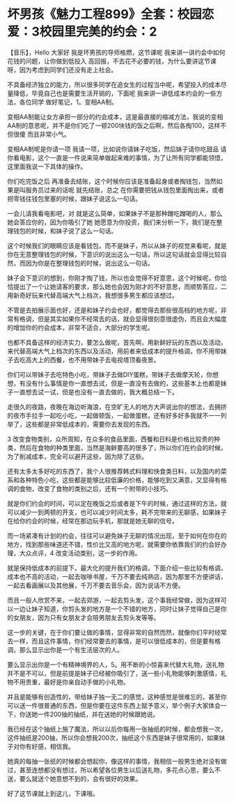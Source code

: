 # 坏男孩《魅力工程899》全套：校园恋爱：3校园里完美的约会：2

【音乐】，Hello 大家好 我是坏男孩的导师格燃，这节课呢 我来讲一讲约会中如何花钱的问题，让你做到低投入 高回报，不去花不必要的钱，为什么要讲这节课呀，因为考虑到同学们还没有走上社会。

不具备经济独立的能力，所以很多同学在追女生的过程当中呢，希望投入的成本尽量降低，毕竟自己也是需要生活开销的，下面呢 我来讲一讲低成本约会的一些方法，各位同学 做好笔记，1。变相AA制。

变相AA制能让女方承担一部分的约会成本，这是最直接的缩减方法，我说的变相AA制的意思呢，并不是你们吃了一顿200块钱的饭之后啊，然后各掏100，这样不但很傻 而且非常小气。

变相AA制呢是你请一项 我请一项，比如说你请妹子吃饭，然后妹子请你吃甜品 请你看电影，这个一直是一件说来简单做起来难的事情，为了让所有同学都能领悟，这里面我说一下具体的操作。

你们吃完饭之后 再准备去结账，这个时候你应该是准备起身或者掏钱包，当然如果是叫服务员过来的话呢 就先结账，总之 在你需要把钱从钱包里面掏出来，或者把零钱往钱包里塞的时候，跟妹子说这么一句话。

一会儿请我看电影吧，对 就是这么简单，如果妹子不是那种蹭吃蹭喝的人，那么她会答应你的，因为你吸引了她 她愿意为你投资，我们来分析一下，我们是在整理钱包的时候，和妹子说了这么一句话。

这个时候我们的眼睛应该是看钱包，而不是妹子，所以从妹子的视觉来看呢，就是你在无意整理钱包的时候，下意识的说出这么一句话，所以这句话就会显得比较自然，而因为你是在整理钱包的时候，说出这么一句话。

妹子会下意识的想到，你刚才掏了钱，所以也会觉得不好意思，这个时候呢，你恰恰提出了一个让她请客的要求，那么她也会因为刚才的不好意思，而顺势答应，二 用新奇好玩来代替高端大气上档次，我想很多男生都应该想过。

不管是去拍展示面也好，还是和妹子约会也好，都觉得去那些很高档的地方呢，非常有格调，但是其实如果你不经常去的话，就会显得很刻意很虚伪，而且会大幅度的增加你的约会成本，非常不适合，大部分的学生呢。

也都不具备这样的经济实力，要怎么做呢，首先啊，用新鲜好玩的东西以及活动，来代替高端大气上档次的东西以及活动，用前者来低成本的提升格调，你不用带妹子去吃高大上的西餐，也不用带妹子去电视塔顶看夜景。

你们可以带妹子去吃特色小吃，带妹子去做DIY蛋糕，带妹子去做摩天轮，你想想，有没有什么事情是你一直想去试，但是一直没有去做的，这些基本上也都是妹子一直想去试一试，但是也没有一直去做的，我大概总结一下。

走很久的夜路，夜晚在海边听海浪，在空旷无人的地方大声说出你的想法，去拥挤的夜市手拉手一起吃小吃，一起做顿饭，一起做蛋糕，还有好多好多我就不一一列举了，这些都是非常低成本的，需要你去发现的东西。

3 改变食物类别，众所周知，在众多的食品里面，西餐和日料是价格比较贵的种类，然后在食物的种类里面，当然是海鲜要高的很多了，所以你们在约会的时候，为了削减成本，完全可以避开这些，因为除了这些。

还有太多太多好吃的东西了，我个人很推荐韩式料理和快食类日料，以及国内的菜系和各种特色小吃，这些都是能够比较低廉的价格，能够吃到又满意，又显得有格调的食物，改变了食物的类别之后，还有一个附带的小技巧。

就是你们约会的时间，可以定在晚饭之后或者是下午的时候，通过这样的方法，就可以减少一到两顿的开支，也可以减少时间太多，耗不完带来的无聊感，如果妹子在给你约会的时候，经常在那边玩手机，那就是她无聊的信号。

而一场紧凑有计划的约会，往往可以避免妹子无聊的情况出现，至于如何在你在的地方，找到那些味道还不错，性价比又高的地方呢，就需要你依靠我们的约会好办理，大众点评，4 改变活动类别，这一步的作用。

就是保持低成本的前提下，最大化的提升我们的格调，下面介绍一些比较有格调，成本也不高的活动，一起去咖啡书屋，千万不要去纯熟店，因为那里不方便讲话，一起去看画展以及其他展，千万不要去音乐会，因为说话不方便。

而且一般人欣赏不来，一起去郊游，一起去剪头发，这个事我经常做，因为这样可以一边让妹子知道，你剪头发的地方是一个不错的地方，同时让妹子觉得自己是你的女朋友，因为只有女朋友才会陪男朋友去剪头发等等。

这一步的关键，在于你们要让做的事情，显得非常的自然而然，就像你们平时经常去一样，而且这件事情，你们经常要去的事情，是可以很低成本的，但是要有格调，那么显示出你是一个有生活层次的人。

要么显示出你是一个有精神境界的人，5。用不断的小惊喜来代替大礼物，送礼物并不是不可以，但是前提是妹子已经被你吸引了，送一些小礼物能够刺激感情，礼物不用贵重，最好是你亲自动手做的小礼物。

并且是能够有创造性的，带给妹子独一无二的感觉，这种感觉是很难忘的，甚至你可以送一件很普通的东西，但是你要在这件东西上赋予意义，举个例子大家体会一下，你送她一件200抽的抽纸，并在送她的时候跟她说。

我已经在这个抽纸上施了魔法，所以以后你每用一张抽纸的时候，都会想我一次，这件抽纸是200抽，所以你会想我200次，抽纸这个东西是妹子很常用的，如果妹子对你有好感，相信我。

她真的每抽一张纸的时候都会想起你，像这样的事情，我相信一般男生绝对没有做过，甚至连想都没有想过，所以希望各位男生以后送礼物，多花点心思，要么不送，要么就送个她意想不到的，会有很好的效果。

好了这节课就上到这儿，下课哦。